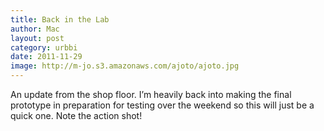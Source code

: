 ```yaml
---
title: Back in the Lab
author: Mac
layout: post
category: urbbi
date: 2011-11-29
image: http://m-jo.s3.amazonaws.com/ajoto/ajoto.jpg
---
```


An update from the shop floor. I&#8217;m heavily back into making the final prototype in preparation for testing over the weekend so this will just be a quick one. Note the action shot!